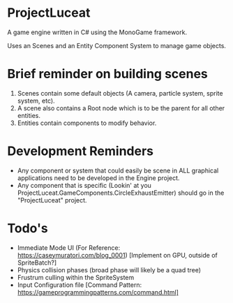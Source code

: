 # ProjectLuceat

A game engine written in C# using the MonoGame framework.

Uses an Scenes and an Entity Component System to manage game objects. 

# Brief reminder on building scenes
1) Scenes contain some default objects (A camera, particle system, sprite system, etc). 
2) A scene also contains a Root node which is to be the parent for all other entities.
3) Entities contain components to modify behavior.

# Development Reminders
 - Any component or system that could easily be scene in ALL graphical applications need to be developed in the Engine project.
 - Any component that is specific (Lookin' at you ProjectLuceat.GameComponents.CircleExhaustEmitter) should go in the "ProjectLuceat" project.

# Todo's
 - Immediate Mode UI (For Reference: https://caseymuratori.com/blog_0001) [Implement on GPU, outside of SpriteBatch?]
 - Physics collision phases (broad phase will likely be a quad tree)
 - Frustrum culling within the SpriteSystem
 - Input Configuration file [Command Pattern: https://gameprogrammingpatterns.com/command.html]
